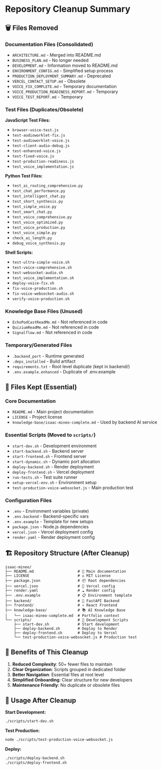 # Repository Cleanup Summary

## 🗑️ Files Removed

### Documentation Files (Consolidated)
- `ARCHITECTURE.md` - Merged into README.md
- `BUSINESS_PLAN.md` - No longer needed
- `DEVELOPMENT.md` - Information moved to README.md
- `ENVIRONMENT_CONFIG.md` - Simplified setup process
- `PRODUCTION_DEPLOYMENT_SUMMARY.md` - Deprecated
- `VERCEL_CONTACT_SETUP.md` - Obsolete
- `VOICE_FIX_COMPLETE.md` - Temporary documentation
- `VOICE_PRODUCTION_READINESS_REPORT.md` - Temporary
- `VOICE_TEST_REPORT.md` - Temporary

### Test Files (Duplicates/Obsolete)
**JavaScript Test Files:**
- `browser-voice-test.js`
- `test-audioworklet-fix.js`
- `test-audioworklet-voice.js` 
- `test-client-audio-debug.js`
- `test-enhanced-voice.js`
- `test-fixed-voice.js`
- `test-production-readiness.js`
- `test_voice_implementation.js`

**Python Test Files:**
- `test_ai_routing_comprehensive.py`
- `test_chat_performance.py`
- `test_intelligent_chat.py`
- `test_short_synthesis.py`
- `test_simple_voice.py`
- `test_smart_chat.py`
- `test_voice_comprehensive.py`
- `test_voice_optimized.py`
- `test_voice_production.py`
- `test_voice_simple.py`
- `check_ai_length.py`
- `debug_voice_synthesis.py`

**Shell Scripts:**
- `test-ultra-simple-voice.sh`
- `test-voice-comprehensive.sh`
- `test-websocket-audio.sh`
- `test_voice_implementation.sh`
- `deploy-voice-fix.sh`
- `fix-voice-production.sh`
- `fix-voice-websocket-audio.sh`
- `verify-voice-production.sh`

### Knowledge Base Files (Unused)
- `EchoPodCastReadMe.md` - Not referenced in code
- `QuiziumReadMe.md` - Not referenced in code  
- `Signalflow.md` - Not referenced in code

### Temporary/Generated Files
- `.backend_port` - Runtime generated
- `.deps_installed` - Build artifact
- `requirements.txt` - Root level duplicate (kept in backend/)
- `.env.example.enhanced` - Duplicate of .env.example

## 📁 Files Kept (Essential)

### Core Documentation
- `README.md` - Main project documentation
- `LICENSE` - Project license
- `knowledge-base/isaac-mineo-complete.md` - Used by backend AI service

### Essential Scripts (Moved to `scripts/`)
- `start-dev.sh` - Development environment
- `start-backend.sh` - Backend server
- `start-frontend.sh` - Frontend server
- `start-dynamic.sh` - Dynamic port allocation
- `deploy-backend.sh` - Render deployment
- `deploy-frontend.sh` - Vercel deployment
- `run-tests.sh` - Test suite runner
- `setup-vercel-env.sh` - Environment setup
- `test-production-voice-websocket.js` - Main production test

### Configuration Files
- `.env` - Environment variables (private)
- `.env.backend` - Backend-specific vars
- `.env.example` - Template for new setups
- `package.json` - Node.js dependencies
- `vercel.json` - Vercel deployment config
- `render.yaml` - Render deployment config

## 🏗️ Repository Structure (After Cleanup)

```
isaac-mineo/
├── README.md                    # 📖 Main documentation
├── LICENSE                      # ⚖️ MIT License
├── package.json                 # 📦 Root dependencies
├── vercel.json                  # 🚀 Vercel config
├── render.yaml                  # ☁️ Render config
├── .env.example                 # 📋 Environment template
├── backend/                     # 🐍 FastAPI Backend
├── frontend/                    # ⚛️ React Frontend  
├── knowledge-base/              # 📚 AI Knowledge Base
│   └── isaac-mineo-complete.md  # Portfolio context
└── scripts/                     # 🔧 Development Scripts
    ├── start-dev.sh             # Start development
    ├── deploy-backend.sh        # Deploy to Render
    ├── deploy-frontend.sh       # Deploy to Vercel
    └── test-production-voice-websocket.js # Production test
```

## 🎯 Benefits of This Cleanup

1. **Reduced Complexity**: 50+ fewer files to maintain
2. **Clear Organization**: Scripts grouped in dedicated folder
3. **Better Navigation**: Essential files at root level
4. **Simplified Onboarding**: Clear structure for new developers
5. **Maintenance Friendly**: No duplicate or obsolete files

## 🚀 Usage After Cleanup

**Start Development:**
```bash
./scripts/start-dev.sh
```

**Test Production:**
```bash
node ./scripts/test-production-voice-websocket.js
```

**Deploy:**
```bash
./scripts/deploy-backend.sh
./scripts/deploy-frontend.sh
```
